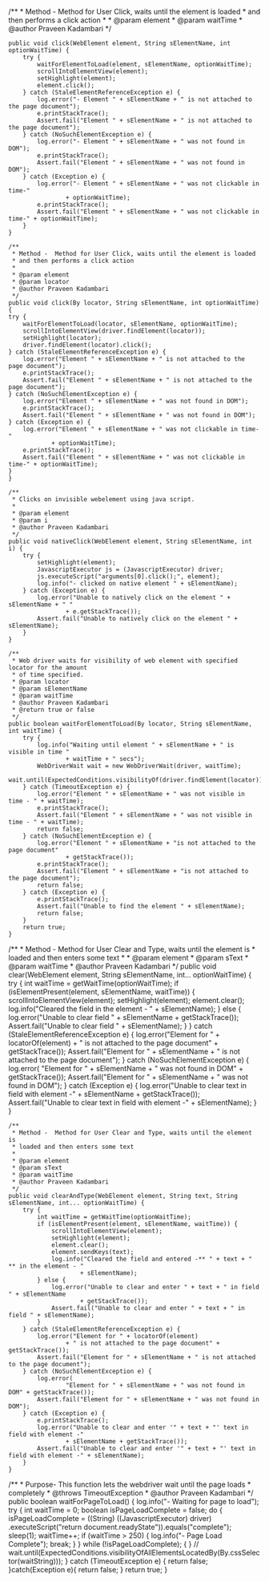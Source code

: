 /**
	 * Method -  Method for User Click, waits until the element is loaded
	 * and then performs a click action
	 * 
	 * @param element
	 * @param waitTime
	 * @author Praveen Kadambari
	 */

	public void click(WebElement element, String sElementName, int optionWaitTime) {
		try {
			waitForElementToLoad(element, sElementName, optionWaitTime);
			scrollIntoElementView(element);
			setHighlight(element);
			element.click();
		} catch (StaleElementReferenceException e) {
			log.error("- Element " + sElementName + " is not attached to the page document");
			e.printStackTrace();
			Assert.fail("Element " + sElementName + " is not attached to the page document");
		} catch (NoSuchElementException e) {
			log.error("- Element " + sElementName + " was not found in DOM");
			e.printStackTrace();
			Assert.fail("Element " + sElementName + " was not found in DOM");
		} catch (Exception e) {
			log.error("- Element " + sElementName + " was not clickable in time-"
					+ optionWaitTime);
			e.printStackTrace();
			Assert.fail("Element " + sElementName + " was not clickable in time-" + optionWaitTime);
		}
	}
	
	/**
	 * Method -  Method for User Click, waits until the element is loaded
	 * and then performs a click action
	 * 
	 * @param element
	 * @param locator
	 * @author Praveen Kadambari
	 */
	public void click(By locator, String sElementName, int optionWaitTime) {
	try {
		waitForElementToLoad(locator, sElementName, optionWaitTime);
		scrollIntoElementView(driver.findElement(locator));
		setHighlight(locator);
		driver.findElement(locator).click();
	} catch (StaleElementReferenceException e) {
		log.error("Element " + sElementName + " is not attached to the page document");
		e.printStackTrace();
		Assert.fail("Element " + sElementName + " is not attached to the page document");
	} catch (NoSuchElementException e) {
		log.error("Element " + sElementName + " was not found in DOM");
		e.printStackTrace();
		Assert.fail("Element " + sElementName + " was not found in DOM");
	} catch (Exception e) {
		log.error("Element " + sElementName + " was not clickable in time-"
				+ optionWaitTime);
		e.printStackTrace();
		Assert.fail("Element " + sElementName + " was not clickable in time-" + optionWaitTime);
	}
	}
  
  	/**
	 * Clicks on invisible webelement using java script.
	 * 
	 * @param element
	 * @param i
	 * @author Praveen Kadambari
	 */
	public void nativeClick(WebElement element, String sElementName, int i) {
		try {
			setHighlight(element);
			JavascriptExecutor js = (JavascriptExecutor) driver;
			js.executeScript("arguments[0].click();", element);
			log.info("- clicked on native element " + sElementName);
		} catch (Exception e) {
			log.error("Unable to natively click on the element " + sElementName + " "
					+ e.getStackTrace());
			Assert.fail("Unable to natively click on the element " + sElementName);
		}
	}
  
  	/**
	 * Web driver waits for visibility of web element with specified locator for the amount
	 * of time specified.
	 * @param locator
	 * @param sElementName
	 * @param waitTime
	 * @author Praveen Kadambari
	 * @return true or false
	 */
	public boolean waitForElementToLoad(By locator, String sElementName, int waitTime) {
		try {
			log.info("Waiting until element " + sElementName + " is visible in time "
					+ waitTime + " secs");
			WebDriverWait wait = new WebDriverWait(driver, waitTime);
			wait.until(ExpectedConditions.visibilityOf(driver.findElement(locator)));
		} catch (TimeoutException e) {
			log.error("Element " + sElementName + " was not visible in time - " + waitTime);
			e.printStackTrace();
			Assert.fail("Element " + sElementName + " was not visible in time - " + waitTime);
			return false;
		} catch (NoSuchElementException e) {
			log.error("Element " + sElementName + "is not attached to the page document"
					+ getStackTrace());
			e.printStackTrace();
			Assert.fail("Element " + sElementName + "is not attached to the page document");
			return false;
		} catch (Exception e) {
			e.printStackTrace();
			Assert.fail("Unable to find the element " + sElementName);
			return false;
		}
		return true;
	}

/**
	 * Method -  Method for User Clear and Type, waits until the element is
	 * loaded and then enters some text
	 * 
	 * @param element
	 * @param sText
	 * @param waitTime
	 * @author Praveen Kadambari
	 */
	public void clear(WebElement element, String sElementName, int... optionWaitTime) {
		try {
			int waitTime = getWaitTime(optionWaitTime);
			if (isElementPresent(element, sElementName, waitTime)) {
				scrollIntoElementView(element);
				setHighlight(element);
				element.clear();
				log.info("Cleared the field in the element - " + sElementName);
			} else {
				log.error("Unable to clear field " + sElementName + getStackTrace());
				Assert.fail("Unable to clear field " + sElementName);
			}
		} catch (StaleElementReferenceException e) {
			log.error("Element for " + locatorOf(element)
					+ " is not attached to the page document" + getStackTrace());
			Assert.fail("Element for " + sElementName + " is not attached to the page document");
		} catch (NoSuchElementException e) {
			log.error(
					"Element for " + sElementName + " was not found in DOM" + getStackTrace());
			Assert.fail("Element for " + sElementName + " was not found in DOM");
		} catch (Exception e) {
			log.error("Unable to clear text in field with element -" + sElementName
					+ getStackTrace());
			Assert.fail("Unable to clear text in field with element -" + sElementName);
		}
	}

	/**
	 * Method -  Method for User Clear and Type, waits until the element is
	 * loaded and then enters some text
	 * 
	 * @param element
	 * @param sText
	 * @param waitTime
	 * @author Praveen Kadambari
	 */
	public void clearAndType(WebElement element, String text, String sElementName, int... optionWaitTime) {
		try {
			int waitTime = getWaitTime(optionWaitTime);
			if (isElementPresent(element, sElementName, waitTime)) {
				scrollIntoElementView(element);
				setHighlight(element);
				element.clear();
				element.sendKeys(text);
				log.info("Cleared the field and entered -** " + text + " ** in the element - "
						+ sElementName);
			} else {
				log.error("Unable to clear and enter " + text + " in field " + sElementName
						+ getStackTrace());
				Assert.fail("Unable to clear and enter " + text + " in field " + sElementName);
			}
		} catch (StaleElementReferenceException e) {
			log.error("Element for " + locatorOf(element)
					+ " is not attached to the page document" + getStackTrace());
			Assert.fail("Element for " + sElementName + " is not attached to the page document");
		} catch (NoSuchElementException e) {
			log.error(
					"Element for " + sElementName + " was not found in DOM" + getStackTrace());
			Assert.fail("Element for " + sElementName + " was not found in DOM");
		} catch (Exception e) {
			e.printStackTrace();
			log.error("Unable to clear and enter '" + text + "' text in field with element -"
					+ sElementName + getStackTrace());
			Assert.fail("Unable to clear and enter '" + text + "' text in field with element -" + sElementName);
		}
	}

/**
	 * Purpose- This function lets the webdriver wait until the page loads
	 * completely
	 * @throws TimeoutException
	 * @author Praveen Kadambari
	 */
	public boolean waitForPageToLoad() 
	{
		log.info("- Waiting for page to load");
		try {
			int waitTime = 0;
			boolean isPageLoadComplete = false;
			do {
				isPageLoadComplete = ((String) ((JavascriptExecutor) driver)
						.executeScript("return document.readyState")).equals("complete");
				sleep(1);
				waitTime++;
				if (waitTime > 250) {
					log.info("- Page Load Complete");
					break;
				}
			} while (!isPageLoadComplete);
			{
			}
			// wait.until(ExpectedConditions.visibilityOfAllElementsLocatedBy(By.cssSelector(waitString)));
		} catch (TimeoutException e) {
			return false;
		}catch(Exception e){
			return false;
		}
		return true;
	}
